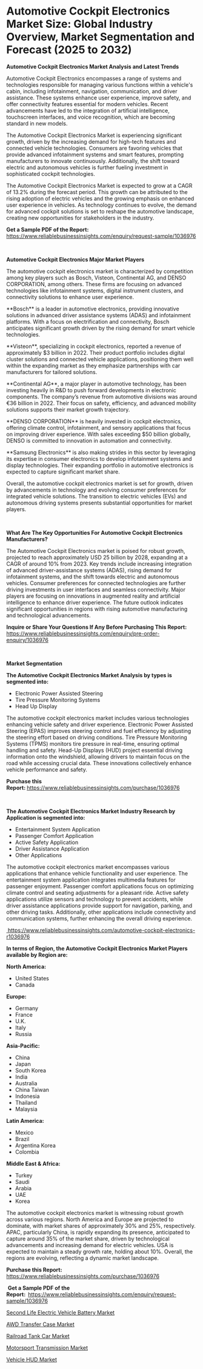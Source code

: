 <p><h1>Automotive Cockpit Electronics Market Size: Global Industry Overview, Market Segmentation and Forecast (2025 to 2032)</h1></p><p><strong>Automotive Cockpit Electronics Market Analysis and Latest Trends</strong></p>
<p><p>Automotive Cockpit Electronics encompasses a range of systems and technologies responsible for managing various functions within a vehicle's cabin, including infotainment, navigation, communication, and driver assistance. These systems enhance user experience, improve safety, and offer connectivity features essential for modern vehicles. Recent advancements have led to the integration of artificial intelligence, touchscreen interfaces, and voice recognition, which are becoming standard in new models.</p><p>The Automotive Cockpit Electronics Market is experiencing significant growth, driven by the increasing demand for high-tech features and connected vehicle technologies. Consumers are favoring vehicles that provide advanced infotainment systems and smart features, prompting manufacturers to innovate continuously. Additionally, the shift toward electric and autonomous vehicles is further fueling investment in sophisticated cockpit technologies.</p><p>The Automotive Cockpit Electronics Market is expected to grow at a CAGR of 13.2% during the forecast period. This growth can be attributed to the rising adoption of electric vehicles and the growing emphasis on enhanced user experience in vehicles. As technology continues to evolve, the demand for advanced cockpit solutions is set to reshape the automotive landscape, creating new opportunities for stakeholders in the industry.</p></p>
<p><strong>Get a Sample PDF of the Report:&nbsp;</strong> <a href="https://www.reliablebusinessinsights.com/enquiry/request-sample/1036976?utm_campaign=1091&utm_medium=2&utm_source=Github&utm_content=ia&utm_term=30032025&utm_id=automotive-cockpit-electronics">https://www.reliablebusinessinsights.com/enquiry/request-sample/1036976</a></p>
<p>&nbsp;</p>
<p><strong>Automotive Cockpit Electronics Major Market Players</strong></p>
<p><p>The automotive cockpit electronics market is characterized by competition among key players such as Bosch, Visteon, Continental AG, and DENSO CORPORATION, among others. These firms are focusing on advanced technologies like infotainment systems, digital instrument clusters, and connectivity solutions to enhance user experience.</p><p>**Bosch** is a leader in automotive electronics, providing innovative solutions in advanced driver assistance systems (ADAS) and infotainment platforms. With a focus on electrification and connectivity, Bosch anticipates significant growth driven by the rising demand for smart vehicle technologies.</p><p>**Visteon**, specializing in cockpit electronics, reported a revenue of approximately $3 billion in 2022. Their product portfolio includes digital cluster solutions and connected vehicle applications, positioning them well within the expanding market as they emphasize partnerships with car manufacturers for tailored solutions.</p><p>**Continental AG**, a major player in automotive technology, has been investing heavily in R&D to push forward developments in electronic components. The company’s revenue from automotive divisions was around €36 billion in 2022. Their focus on safety, efficiency, and advanced mobility solutions supports their market growth trajectory.</p><p>**DENSO CORPORATION** is heavily invested in cockpit electronics, offering climate control, infotainment, and sensory applications that focus on improving driver experience. With sales exceeding $50 billion globally, DENSO is committed to innovation in automation and connectivity.</p><p>**Samsung Electronics** is also making strides in this sector by leveraging its expertise in consumer electronics to develop infotainment systems and display technologies. Their expanding portfolio in automotive electronics is expected to capture significant market share.</p><p>Overall, the automotive cockpit electronics market is set for growth, driven by advancements in technology and evolving consumer preferences for integrated vehicle solutions. The transition to electric vehicles (EVs) and autonomous driving systems presents substantial opportunities for market players.</p></p>
<p>&nbsp;</p>
<p><strong>What Are The Key Opportunities For Automotive Cockpit Electronics Manufacturers?</strong></p>
<p><p>The Automotive Cockpit Electronics market is poised for robust growth, projected to reach approximately USD 25 billion by 2028, expanding at a CAGR of around 10% from 2023. Key trends include increasing integration of advanced driver-assistance systems (ADAS), rising demand for infotainment systems, and the shift towards electric and autonomous vehicles. Consumer preferences for connected technologies are further driving investments in user interfaces and seamless connectivity. Major players are focusing on innovations in augmented reality and artificial intelligence to enhance driver experience. The future outlook indicates significant opportunities in regions with rising automotive manufacturing and technological advancements.</p></p>
<p><strong>Inquire or Share Your Questions If Any Before Purchasing This Report:</strong> <a href="https://www.reliablebusinessinsights.com/enquiry/pre-order-enquiry/1036976?utm_campaign=1091&utm_medium=2&utm_source=Github&utm_content=ia&utm_term=30032025&utm_id=automotive-cockpit-electronics">https://www.reliablebusinessinsights.com/enquiry/pre-order-enquiry/1036976</a></p>
<p>&nbsp;</p>
<p><strong>Market Segmentation</strong></p>
<p><strong>The Automotive Cockpit Electronics Market Analysis by types is segmented into:</strong></p>
<p><ul><li>Electronic Power Assisted Steering</li><li>Tire Pressure Monitoring Systems</li><li>Head Up Display</li></ul></p>
<p><p>The automotive cockpit electronics market includes various technologies enhancing vehicle safety and driver experience. Electronic Power Assisted Steering (EPAS) improves steering control and fuel efficiency by adjusting the steering effort based on driving conditions. Tire Pressure Monitoring Systems (TPMS) monitors tire pressure in real-time, ensuring optimal handling and safety. Head-Up Displays (HUD) project essential driving information onto the windshield, allowing drivers to maintain focus on the road while accessing crucial data. These innovations collectively enhance vehicle performance and safety.</p></p>
<p><strong>Purchase this Report:&nbsp;</strong><a href="https://www.reliablebusinessinsights.com/purchase/1036976?utm_campaign=1091&utm_medium=2&utm_source=Github&utm_content=ia&utm_term=30032025&utm_id=automotive-cockpit-electronics">https://www.reliablebusinessinsights.com/purchase/1036976</a></p>
<p>&nbsp;</p>
<p><strong>The Automotive Cockpit Electronics Market Industry Research by Application is segmented into:</strong></p>
<p><ul><li>Entertainment System Application</li><li>Passenger Comfort Application</li><li>Active Safety Application</li><li>Driver Assistance Application</li><li>Other Applications</li></ul></p>
<p><p>The automotive cockpit electronics market encompasses various applications that enhance vehicle functionality and user experience. The entertainment system application integrates multimedia features for passenger enjoyment. Passenger comfort applications focus on optimizing climate control and seating adjustments for a pleasant ride. Active safety applications utilize sensors and technology to prevent accidents, while driver assistance applications provide support for navigation, parking, and other driving tasks. Additionally, other applications include connectivity and communication systems, further enhancing the overall driving experience.</p></p>
<p><a href="https://www.reliablebusinessinsights.com/automotive-cockpit-electronics-r1036976?utm_campaign=1091&utm_medium=2&utm_source=Github&utm_content=ia&utm_term=30032025&utm_id=automotive-cockpit-electronics">&nbsp;https://www.reliablebusinessinsights.com/automotive-cockpit-electronics-r1036976</a></p>
<p><strong>In terms of Region, the Automotive Cockpit Electronics Market Players available by Region are:</strong></p>
<p>
    <p> <strong> North America: </strong>
        <ul>
            <li>United States</li>
            <li>Canada</li>
        </ul>
        </p> 
    <p> <strong> Europe: </strong>
        <ul>
            <li>Germany</li>
            <li>France</li>
            <li>U.K.</li>
            <li>Italy</li>
            <li>Russia</li>
        </ul>
        </p> 
    <p> <strong> Asia-Pacific: </strong>
        <ul>
            <li>China</li>
            <li>Japan</li>
            <li>South Korea</li>
            <li>India</li>
            <li>Australia</li>
            <li>China Taiwan</li>
            <li>Indonesia</li>
            <li>Thailand</li>
            <li>Malaysia</li>
        </ul>
        </p> 
    <p> <strong> Latin America: </strong>
        <ul>
            <li>Mexico</li>
            <li>Brazil</li>
            <li>Argentina Korea</li>
            <li>Colombia</li>
        </ul>
        </p> 
    <p> <strong> Middle East & Africa: </strong>
        <ul>
            <li>Turkey</li>
            <li>Saudi</li>
            <li>Arabia</li>
            <li>UAE</li>
            <li>Korea</li>
        </ul>
    </p>
    </p>
<p><p>The automotive cockpit electronics market is witnessing robust growth across various regions. North America and Europe are projected to dominate, with market shares of approximately 30% and 25%, respectively. APAC, particularly China, is rapidly expanding its presence, anticipated to capture around 35% of the market share, driven by technological advancements and increasing demand for electric vehicles. USA is expected to maintain a steady growth rate, holding about 10%. Overall, the regions are evolving, reflecting a dynamic market landscape.</p></p>
<p><strong>Purchase this Report: </strong><a href="https://www.reliablebusinessinsights.com/purchase/1036976?utm_campaign=1091&utm_medium=2&utm_source=Github&utm_content=ia&utm_term=30032025&utm_id=automotive-cockpit-electronics">https://www.reliablebusinessinsights.com/purchase/1036976</a></p>
<p>&nbsp;<strong>Get a Sample PDF of the Report:&nbsp;&nbsp;</strong><a href="https://www.reliablebusinessinsights.com/enquiry/request-sample/1036976?utm_campaign=1091&utm_medium=2&utm_source=Github&utm_content=ia&utm_term=30032025&utm_id=automotive-cockpit-electronics">https://www.reliablebusinessinsights.com/enquiry/request-sample/1036976</a></p>
<p><strong></strong></p>
<p><p><a href="https://github.com/burnicndole/Market-Research-Report-List-1/blob/main/second-life-electric-vehicle-battery-market.md?utm_campaign=1091&utm_medium=2&utm_source=Github&utm_content=ia&utm_term=30032025&utm_id=automotive-cockpit-electronics">Second Life Electric Vehicle Battery Market</a></p><p><a href="https://github.com/paullsiskec4/Market-Research-Report-List-1/blob/main/awd-transfer-case-market.md?utm_campaign=1091&utm_medium=2&utm_source=Github&utm_content=ia&utm_term=30032025&utm_id=automotive-cockpit-electronics">AWD Transfer Case Market</a></p><p><a href="https://github.com/rutupueyed/Market-Research-Report-List-1/blob/main/railroad-tank-car-market.md?utm_campaign=1091&utm_medium=2&utm_source=Github&utm_content=ia&utm_term=30032025&utm_id=automotive-cockpit-electronics">Railroad Tank Car Market</a></p><p><a href="https://github.com/hurstsaqibyl/Market-Research-Report-List-1/blob/main/motorsport-transmission-market.md?utm_campaign=1091&utm_medium=2&utm_source=Github&utm_content=ia&utm_term=30032025&utm_id=automotive-cockpit-electronics">Motorsport Transmission Market</a></p><p><a href="https://github.com/altafvaraswj/Market-Research-Report-List-1/blob/main/vehicle-hud-market.md?utm_campaign=1091&utm_medium=2&utm_source=Github&utm_content=ia&utm_term=30032025&utm_id=automotive-cockpit-electronics">Vehicle HUD Market</a></p></p>